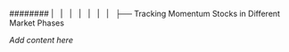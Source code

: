 ######## |   |   |   |   |   |   |   ├── Tracking Momentum Stocks in Different Market Phases

*Add content here*